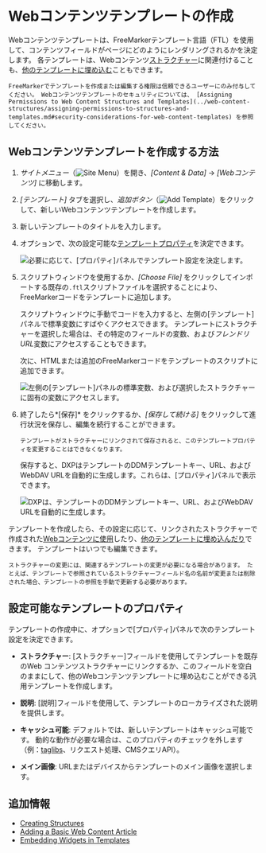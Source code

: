 # Webコンテンツテンプレートの作成

Webコンテンツテンプレートは、FreeMarkerテンプレート言語（FTL）を使用して、コンテンツフィールドがページにどのようにレンダリングされるかを決定します。 各テンプレートは、Webコンテンツ[ストラクチャー](../web-content-structures/creating-structures.md)に関連付けることも、[他のテンプレートに埋め込む](./embedding-widgets-in-templates.md#embedding-other-templates)こともできます。

```{important}
FreeMarkerでテンプレートを作成または編集する権限は信頼できるユーザーにのみ付与してください。 Webコンテンツテンプレートのセキュリティについては、 [Assigning Permissions to Web Content Structures and Templates](../web-content-structures/assigning-permissions-to-structures-and-templates.md#security-considerations-for-web-content-templates) を参照してください。
```

## Webコンテンツテンプレートを作成する方法

1.  *サイトメニュー*（![Site Menu](./../../../images/icon-menu.png)）を開き、*[Content & Data]* → *[Webコンテンツ]* に移動します。

2.  *[テンプレート]* タブを選択し、*追加ボタン*（![Add Template](../../../images/icon-add.png)）をクリックして、新しいWebコンテンツテンプレートを作成します。

3.  新しいテンプレートのタイトルを入力します。

4.  オプションで、次の設定可能な[テンプレートプロパティ](#configurable-template-properties)を決定できます。

    ![必要に応じて、[プロパティ]パネルでテンプレート設定を決定します。](./creating-web-content-templates/images/01.png)

5.  スクリプトウィンドウを使用するか、*[Choose File]* をクリックしてインポートする既存の`.ftl`スクリプトファイルを選択することにより、FreeMarkerコードをテンプレートに追加します。

    スクリプトウィンドウに手動でコードを入力すると、左側の[テンプレート]パネルで標準変数にすばやくアクセスできます。 テンプレートにストラクチャーを選択した場合は、その特定のフィールドの変数、および*フレンドリURL*変数にアクセスすることもできます。

    次に、HTMLまたは追加のFreeMarkerコードをテンプレートのスクリプトに追加できます。

    ![左側の[テンプレート]パネルの標準変数、および選択したストラクチャーに固有の変数にアクセスします。](./creating-web-content-templates/images/02.png)

6.  終了したら*[保存]* をクリックするか、*[保存して続ける]* をクリックして進行状況を保存し、編集を続行することができます。

    ```{important}
    テンプレートがストラクチャーにリンクされて保存されると、このテンプレートプロパティを変更することはできなくなります。
    ```

    保存すると、DXPはテンプレートのDDMテンプレートキー、URL、およびWebDAV URLを自動的に生成します。これらは、[プロパティ]パネルで表示できます。

    ![DXPは、テンプレートのDDMテンプレートキー、URL、およびWebDAV URLを自動的に生成します。](./creating-web-content-templates/images/03.png)

テンプレートを作成したら、その設定に応じて、リンクされたストラクチャーで作成された[Webコンテンツに使用](../web-content-articles/adding-a-basic-web-content-article.md)したり、[他のテンプレートに埋め込んだり](./embedding-widgets-in-templates.md#embedding-other-templates)できます。 テンプレートはいつでも編集できます。

```{note}
ストラクチャーの変更には、関連するテンプレートの変更が必要になる場合があります。 たとえば、テンプレートで参照されているストラクチャーフィールド名の名前が変更または削除された場合、テンプレートの参照を手動で更新する必要があります。
```

## 設定可能なテンプレートのプロパティ

テンプレートの作成中に、オプションで[プロパティ]パネルで次のテンプレート設定を決定できます。

  - **ストラクチャー**: [ストラクチャー]フィールドを使用してテンプレートを既存のWeb コンテンツストラクチャーにリンクするか、このフィールドを空白のままにして、他のWebコンテンツテンプレートに埋め込むことができる汎用テンプレートを作成します。

  - **説明**: [説明]フィールドを使用して、テンプレートのローカライズされた説明を提供します。

  - **キャッシュ可能**: デフォルトでは、新しいテンプレートはキャッシュ可能です。 動的な動作が必要な場合は、このプロパティのチェックを外します（例：[taglibs](./using-taglibs-in-templates.md)、リクエスト処理、CMSクエリAPI）。

  - **メイン画像**: URLまたはデバイスからテンプレートのメイン画像を選択します。

## 追加情報

  - [Creating Structures](../web-content-structures/creating-structures.md)
  - [Adding a Basic Web Content Article](../web-content-articles/adding-a-basic-web-content-article.md)
  - [Embedding Widgets in Templates](./embedding-widgets-in-templates.md)
